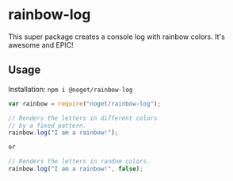 # rainbow-log
This super package creates a console log with rainbow colors. It's awesome and EPIC!

## Usage
Installation: `npm i @noget/rainbow-log`

```JavaScript
var rainbow = require("noget/rainbow-log");

// Renders the letters in different colors
// by a fixed pattern.
rainbow.log("I am a rainbow!");

or

// Renders the letters in random colors.
rainbow.log("I am a rainbow!", false);

```
